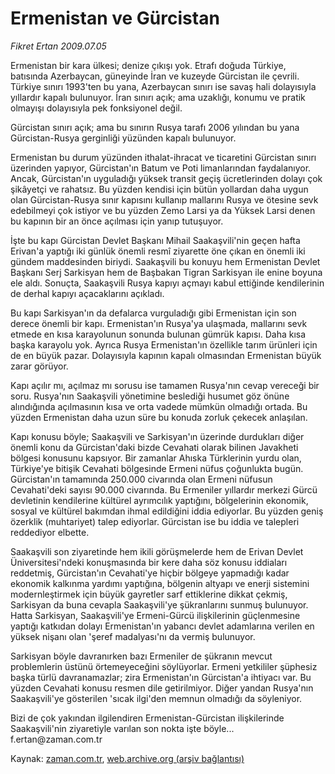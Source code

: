 # Ermenistan  ve Gürcistan

*Fikret Ertan 2009.07.05*

<tr><td class="metin" colspan="2" style="padding-top: 20px; padding-left: 5px; padding-right: 10px;">Ermenistan bir kara ülkesi; denize çıkışı yok. Etrafı doğuda Türkiye, batısında Azerbaycan, güneyinde İran ve kuzeyde Gürcistan ile çevrili. Türkiye sınırı 1993'ten bu yana, Azerbaycan sınırı ise savaş hali dolayısıyla yıllardır kapalı bulunuyor. İran sınırı açık; ama uzaklığı, konumu ve pratik olmayışı dolayısıyla pek fonksiyonel değil.</td></tr><tr><td class="metin" colspan="2" style="padding-top: 20px; padding-left: 5px; padding-right: 10px;"><p>Gürcistan sınırı açık; ama bu sınırın Rusya tarafı 2006 yılından bu yana Gürcistan-Rusya gerginliği yüzünden kapalı bulunuyor.
<p> Ermenistan bu durum yüzünden ithalat-ihracat ve ticaretini Gürcistan sınırı üzerinden yapıyor, Gürcistan'ın Batum ve Poti limanlarından faydalanıyor. Ancak, Gürcistan'ın uyguladığı yüksek transit geçiş ücretlerinden dolayı çok şikâyetçi ve rahatsız. Bu yüzden kendisi için bütün yollardan daha uygun olan Gürcistan-Rusya sınır kapısını kullanıp mallarını Rusya ve ötesine sevk edebilmeyi çok istiyor ve bu yüzden Zemo Larsi ya da Yüksek Larsi denen bu kapının bir an önce açılması için yanıp tutuşuyor.
<p> İşte bu kapı Gürcistan Devlet Başkanı Mihail Saakaşvili'nin geçen hafta Erivan'a yaptığı iki günlük önemli resmî ziyarette öne çıkan en önemli iki gündem maddesinden biriydi. Saakaşvili bu konuyu hem Ermenistan Devlet Başkanı Serj Sarkisyan hem de Başbakan Tigran Sarkisyan ile enine boyuna ele aldı. Sonuçta, Saakaşvili Rusya kapıyı açmayı kabul ettiğinde kendilerinin de derhal kapıyı açacaklarını açıkladı.
<p> Bu kapı Sarkisyan'ın da defalarca vurguladığı gibi Ermenistan için son derece önemli bir kapı. Ermenistan'ın Rusya'ya ulaşmada, mallarını sevk etmede en kısa karayolunun sonunda bulunan gümrük kapısı. Daha kısa başka karayolu yok. Ayrıca Rusya Ermenistan'ın özellikle tarım ürünleri için de en büyük pazar. Dolayısıyla kapının kapalı olmasından Ermenistan büyük zarar görüyor.
<p> Kapı açılır mı, açılmaz mı sorusu ise tamamen Rusya'nın cevap vereceği bir soru. Rusya'nın Saakaşvili yönetimine beslediği husumet göz önüne alındığında açılmasının kısa ve orta vadede mümkün olmadığı ortada. Bu yüzden Ermenistan daha uzun süre bu konuda zorluk çekecek anlaşılan.
<p> Kapı konusu böyle; Saakaşvili ve Sarkisyan'ın üzerinde durdukları diğer önemli konu da Gürcistan'daki bizde Cevahati olarak bilinen Javakheti bölgesi konusunu kapsıyor. Bir zamanlar Ahıska Türklerinin yurdu olan, Türkiye'ye bitişik Cevahati bölgesinde Ermeni nüfus çoğunlukta bugün. Gürcistan'ın tamamında 250.000 civarında olan Ermeni nüfusun Cevahati'deki sayısı 90.000 civarında. Bu Ermeniler yıllardır merkezi Gürcü devletinin kendilerine kültürel ayrımcılık yaptığını, bölgelerinin ekonomik, sosyal ve kültürel bakımdan ihmal edildiğini iddia ediyorlar. Bu yüzden geniş özerklik (muhtariyet) talep ediyorlar. Gürcistan ise bu iddia ve talepleri reddediyor elbette.
<p> Saakaşvili son ziyaretinde hem ikili görüşmelerde hem de Erivan Devlet Üniversitesi'ndeki konuşmasında bir kere daha söz konusu iddiaları reddetmiş, Gürcistan'ın Cevahati'ye hiçbir bölgeye yapmadığı kadar ekonomik kalkınma yardımı yaptığına, bölgenin altyapı ve enerji sistemini modernleştirmek için büyük gayretler sarf ettiklerine dikkat çekmiş, Sarkisyan da buna cevapla Saakaşvili'ye şükranlarını sunmuş bulunuyor. Hatta Sarkisyan, Saakaşvili'ye Ermeni-Gürcü ilişkilerinin güçlenmesine yaptığı katkıdan dolayı Ermenistan'ın yabancı devlet adamlarına verilen en yüksek nişanı olan 'şeref madalyası'nı da vermiş bulunuyor.
<p> Sarkisyan böyle davranırken bazı Ermeniler de şükranın mevcut problemlerin üstünü örtemeyeceğini söylüyorlar. Ermeni yetkililer şüphesiz başka türlü davranamazlar; zira Ermenistan'ın Gürcistan'a ihtiyacı var. Bu yüzden Cevahati konusu resmen dile getirilmiyor. Diğer yandan Rusya'nın Saakaşvili'ye gösterilen 'sıcak ilgi'den memnun olmadığı da söyleniyor.
<p> Bizi de çok yakından ilgilendiren Ermenistan-Gürcistan ilişkilerinde Saakaşvili'nin ziyaretiyle varılan son nokta işte böyle... f.ertan@zaman.com.tr<br/></p></p></p></p></p></p></p></p></p></td></tr>

Kaynak: [zaman.com.tr](http://zaman.com.tr/yazar.do?yazino=866273), [web.archive.org (arşiv bağlantısı)](http://web.archive.org/web/20090712080231/http://www.zaman.com.tr:80/yazar.do?yazino=866273)
